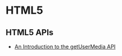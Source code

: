 # HTML5





## HTML5 APIs

- [An Introduction to the getUserMedia API](http://www.sitepoint.com/introduction-getusermedia-api/)


